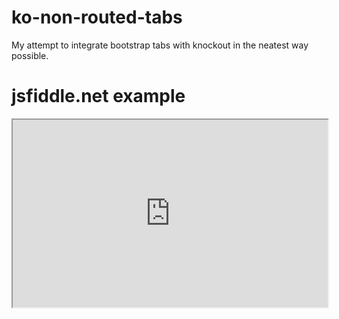 # ko-non-routed-tabs

My attempt to integrate bootstrap tabs with knockout in the neatest way possible.

# jsfiddle.net example

<iframe
  style="width: 100%; height: 300px"
  src="http://jsfiddle.net/astrapi69/17ahxhqk/embedded/">
</iframe>

<script async src="https://jsfiddle.net/astrapi69/17ahxhqk/embed/js,html,css,result/dark/"></script>
